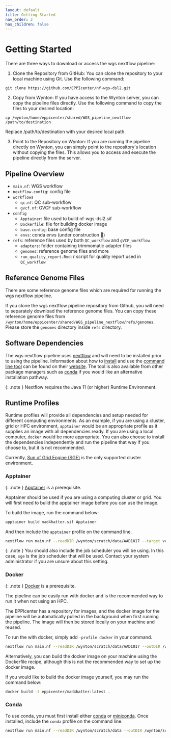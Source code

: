 ```yaml
---
layout: default
title: Getting Started
nav_order: 2
has_children: false
---
```


# Getting Started

There are three ways to download or access the wgs nextflow pipeline:


1. Clone the Repository from GitHub:
You can clone the repository to your local machine using Git. Use the following command:

```
git clone https://github.com/EPPIcenter/nf-wgs-dsl2.git
```

2. Copy from Wynton:
If you have access to the Wynton server, you can copy the pipeline files directly. Use the following command to copy the files to your desired location:

```
cp /wynton/home/eppicenter/shared/WGS_pipeline_nextflow /path/to/destination

```
Replace /path/to/destination with your desired local path.

3. Point to the Repository on Wynton:
If you are running the pipeline directly on Wynton, you can simply point to the repository's location without copying the files. This allows you to access and execute the pipeline directly from the server.


## Pipeline Overview
- `main.nf`: WGS workflow 
- `nextflow.config`: config file
- `workflows` 
  - `qc.nf`: QC sub-workflow 
  - `gvcf.nf`: GVCF sub-workflow
- `config`
  - `Apptainer`: file used to build nf-wgs-dsl2.sif  
  - `Dockerfile`: file for building docker image 
  - `base.config`: base config file 
  - `envs`: conda envs (under construction :construction:)
- `refs`: reference files used by both `QC_workflow` and `gVCF_workflow`
  - `adapters`: folder containing trimmomatic adapter files
  - `genomes`: reference genome files and more
  - `run_quality_report.Rmd`: r script for quality report used in `QC_workflow`


## Reference Genome Files

There are some reference genome files which are required for running the wgs nextflow pipeline. 

If you clone the wgs nextflow pipeline repository from Github, you will need to separately download the reference genome files. You can copy these reference genome files from `/wynton/home/eppicenter/shared/WGS_pipeline_nextflow/refs/genomes`. Please store the `genomes` directory inside `refs` directory. 


## Software Dependencies 

The wgs nextflow pipeline uses [nextflow](https://www.nextflow.io/) and will need to be installed prior to using the pipeline. Information about how to [install](https://www.nextflow.io/) and use the [command line tool](https://www.nextflow.io/docs/latest/cli.html) can be found on their [website](https://www.nextflow.io/). The tool is also available from other package managers such as [conda](https://anaconda.org/bioconda/nextflow) if you would like an alternative installation pathway. 


{: .note }
Nextflow requires the Java 11 (or higher) Runtime Environment.


## Runtime Profiles

Runtime profiles will provide all dependencies and setup needed for different computing environments. As an example, if you are using a cluster, grid or HPC environment, `apptainer` would be an appropriate profile as it supplies an image with all dependencies ready. If you are using a local computer, `docker` would be more appropriate. You can also choose to install the dependencies independently and run the pipeline that way if you choose to, but it is not recommended. 

Currently, [Sun of Grid Engine (SGE)](http://star.mit.edu/cluster/docs/0.93.3/guides/sge.html) is the only supported cluster environment.

### Apptainer

{: .note }
[Apptainer](https://github.com/apptainer/apptainer/releases) is a prerequisite.

Apptainer should be used if you are using a computing cluster or grid. You will first need to build the apptainer image before you can use the image. 

To build the image, run the command below:

```bash
apptainer build mad4hatter.sif Apptainer
```

And then include the `apptainer` profile on the command line. 

```bash
nextflow run main.nf --readDIR /wynton/scratch/data/AAD1017 --target v4 -profile sge,apptainer -c conf/custom.config
```

{: .note }
You should also include the job scheduler you will be using. In this case, `sge` is the job scheduler that will be used. Contact your system administrator if you are unsure about this setting.

### Docker

{: .note }
[Docker](https://www.docker.com/) is a prerequisite.

The pipeline can be easily run with docker and is the recommended way to run it when not using an HPC.

The EPPIcenter has a repository for images, and the docker image for the pipeline will be automatically pulled in the background when first running the pipeline. The image will then be stored locally on your machine and reused. 

To run the  with docker, simply add `-profile docker` in your command. 

```bash
nextflow run main.nf --readDIR /wynton/scratch/data/AAD1017 --outDIR /wynton/scratch/results -profile docker --genome /wynton/share/PlasmoDB-59_Pfalciparum3D7_Genome.fasta --target v4 -config conf/custom.config
```

Alternatively, you can build the docker image on your machine using the Dockerfile recipe, although this is not the recommended way to set up the docker image.

If you would like to build the docker image yourself, you may run the command below:

```bash
docker build -t eppicenter/mad4hatter:latest .
```

### Conda

To use conda, you must first install either [conda](https://docs.conda.io/en/latest/) or [miniconda](https://docs.conda.io/en/latest/miniconda.html). Once installed, include the `conda` profile on the command line.

```bash
nextflow run main.nf --readDIR /wynton/scratch/data --outDIR /wynton/scratch/results -profile conda --genome /wynton/share/PlasmoDB-59_Pfalciparum3D7_Genome.fasta --target v4 -config conf/custom.config
```